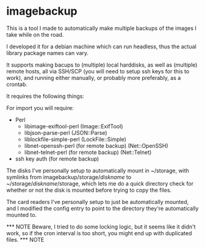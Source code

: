# imagebackup
This is a tool I made to automatically make multiple backups of the images I take while on the road.

I developed it for a debian machine which can run headless, thus the actual library package names can vary.

It supports making bacups to (multiple) local harddisks, as well as (multiple) remote hosts, all via SSH/SCP (you will need to setup ssh keys for this to work), and running either manually, or probably more preferably, as a crontab.

It requires the following things:

For import you will require:
* Perl
  * libimage-exiftool-perl (Image::ExifTool)
  * libjson-parse-perl (JSON::Parse)
  * liblockfile-simple-perl (LockFile::Simple)
  * libnet-openssh-perl (for remote backup) (Net::OpenSSH)
  * libnet-telnet-perl (for remote backup) (Net::Telnet)
* ssh key auth (for remote backup)

The disks I've personally setup to automatically mount in ~/storage, with symlinks from imagebackup/storage/$diskname$ to ~/storage/$diskname$/storage, which lets me do a quick directory check for whether or not the disk is mounted before trying to copy the files.

The card readers I've personally setup to just be automatically mounted, and I modified the config entry to point to the directory they're automatically mounted to.

*** NOTE
Beware, I tried to do some locking logic, but it seems like it didn't work, so if the cron interval is too short, you might end up with duplicated files.
*** NOTE